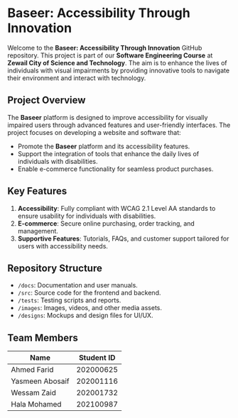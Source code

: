 
# Baseer: Accessibility Through Innovation

Welcome to the **Baseer: Accessibility Through Innovation** GitHub repository. This project is part of our **Software Engineering Course** at **Zewail City of Science and Technology**. The aim is to enhance the lives of individuals with visual impairments by providing innovative tools to navigate their environment and interact with technology.

## Project Overview

The **Baseer** platform is designed to improve accessibility for visually impaired users through advanced features and user-friendly interfaces. The project focuses on developing a website and software that:

- Promote the **Baseer** platform and its accessibility features.
- Support the integration of tools that enhance the daily lives of individuals with disabilities.
- Enable e-commerce functionality for seamless product purchases.

## Key Features

1. **Accessibility**: Fully compliant with WCAG 2.1 Level AA standards to ensure usability for individuals with disabilities.
2. **E-commerce**: Secure online purchasing, order tracking, and management.
3. **Supportive Features**: Tutorials, FAQs, and customer support tailored for users with accessibility needs.

## Repository Structure

- `/docs`: Documentation and user manuals.
- `/src`: Source code for the frontend and backend.
- `/tests`: Testing scripts and reports.
- `/images`: Images, videos, and other media assets.
- `/designs`: Mockups and design files for UI/UX.

## Team Members

| Name            | Student ID  |
|-----------------|-------------|
| Ahmed Farid     | 202000625   |
| Yasmeen Abosaif | 202001116   |
| Wessam Zaid     | 202001732   |
| Hala Mohamed    | 202100987   |
